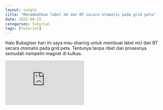 ```yaml
---
layout: single
title: "Menambahkan label mU dan BT secara otomatis pada grid peta"
date: 2025-09-25
categories: tutorial
tags: [tutorial]
---
```


Halo Bukagiser hari ini saya mau sharing untuk membuat label mU dan BT secara otomatis pada grid peta. Tentunya tanpa ribet dan prosesnya semudah nempelin magnet di kulkas.

<iframe
  src="https://www.youtube.com/embed/pUadQcq7ZTs"
  title="Tutorial QGIS"
  allowfullscreen
  style="width:50%;aspect-ratio:16/9;border:0"></iframe>
  